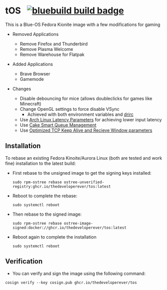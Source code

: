 # tOS &nbsp; [![bluebuild build badge](https://github.com/thedeveloperever/tos/actions/workflows/build.yml/badge.svg)](https://github.com/thedeveloperever/tos/actions/workflows/build.yml)

This is a Blue-OS Fedora Kionite image with a few modifications for gaming

- Removed Applications
  - Remove Firefox and Thunderbird
  - Remove Plasma Welcome
  - Remove Warehouse for Flatpak

- Added Applications
  - Brave Browser
  - Gamemode

- Changes
  - Disable debouncing for mice (allows doubleclicks for games like Minecraft)
  - Change OpenGL settings to force disable VSync
    - Achieved with both environment variables and [drirc](https://wiki.archlinux.org/title/Gaming#Reducing_DRI_latency)
  - Use [Arch Linux Latency Parameters](https://wiki.archlinux.org/title/Gaming#Make_the_changes_permanent) for achieving lower input latency
  - Use [Cake Smart Queue Management](https://wiki.archlinux.org/title/Gaming#Reduce_buffer_bloat_on_the_network)
  - Use [Optimized TCP Keep Alive and Recieve Window parameters](https://wiki.archlinux.org/title/Sysctl#Networking)

## Installation

To rebase an existing Fedora Kinoite/Aurora Linux (both are tested and work fine) installation to the latest build:

- First rebase to the unsigned image to get the signing keys installed:
  ```
  sudo rpm-ostree rebase ostree-unverified-registry:ghcr.io/thedeveloperever/tos:latest
  ```
- Reboot to complete the rebase:
  ```
  sudo systemctl reboot
  ```
- Then rebase to the signed image:
  ```
  sudo rpm-ostree rebase ostree-image-signed:docker://ghcr.io/thedeveloperever/tos:latest
  ```
- Reboot again to complete the installation
  ```
  sudo systemctl reboot
  ```

## Verification

- You can verify and sign the image using the following command:
```
cosign verify --key cosign.pub ghcr.io/thedeveloperever/tos
```

